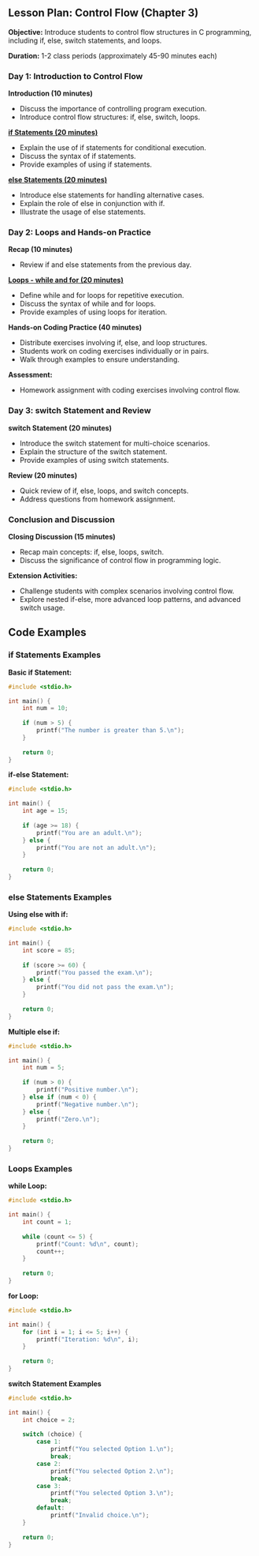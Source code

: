 ## Lesson Plan: Control Flow (Chapter 3)

**Objective:** Introduce students to control flow structures in C programming, including if, else, switch statements, and loops.

**Duration:** 1-2 class periods (approximately 45-90 minutes each)

### Day 1: Introduction to Control Flow

**Introduction (10 minutes)**
- Discuss the importance of controlling program execution.
- Introduce control flow structures: if, else, switch, loops.

[**if Statements (20 minutes)**](#if-statements-examples)
- Explain the use of if statements for conditional execution.
- Discuss the syntax of if statements.
- Provide examples of using if statements.

[**else Statements (20 minutes)**](#else-statements-examples)
- Introduce else statements for handling alternative cases.
- Explain the role of else in conjunction with if.
- Illustrate the usage of else statements.

### Day 2: Loops and Hands-on Practice

**Recap (10 minutes)**
- Review if and else statements from the previous day.

[**Loops - while and for (20 minutes)**](#loops-examples)
- Define while and for loops for repetitive execution.
- Discuss the syntax of while and for loops.
- Provide examples of using loops for iteration.

**Hands-on Coding Practice (40 minutes)**
- Distribute exercises involving if, else, and loop structures.
- Students work on coding exercises individually or in pairs.
- Walk through examples to ensure understanding.

**Assessment:**
- Homework assignment with coding exercises involving control flow.

### Day 3: switch Statement and Review

**switch Statement (20 minutes)**
- Introduce the switch statement for multi-choice scenarios.
- Explain the structure of the switch statement.
- Provide examples of using switch statements.

**Review (20 minutes)**
- Quick review of if, else, loops, and switch concepts.
- Address questions from homework assignment.

### Conclusion and Discussion

**Closing Discussion (15 minutes)**
- Recap main concepts: if, else, loops, switch.
- Discuss the significance of control flow in programming logic.

**Extension Activities:**
- Challenge students with complex scenarios involving control flow.
- Explore nested if-else, more advanced loop patterns, and advanced switch usage.

## Code Examples

### if Statements Examples

**Basic if Statement:**

```c
#include <stdio.h>

int main() {
    int num = 10;
    
    if (num > 5) {
        printf("The number is greater than 5.\n");
    }
    
    return 0;
}
```

**if-else Statement:**

```c
#include <stdio.h>

int main() {
    int age = 15;
    
    if (age >= 18) {
        printf("You are an adult.\n");
    } else {
        printf("You are not an adult.\n");
    }
    
    return 0;
}
```

### else Statements Examples

**Using else with if:**

```c
#include <stdio.h>

int main() {
    int score = 85;
    
    if (score >= 60) {
        printf("You passed the exam.\n");
    } else {
        printf("You did not pass the exam.\n");
    }
    
    return 0;
}
```

**Multiple else if:**

```c
#include <stdio.h>

int main() {
    int num = 5;
    
    if (num > 0) {
        printf("Positive number.\n");
    } else if (num < 0) {
        printf("Negative number.\n");
    } else {
        printf("Zero.\n");
    }
    
    return 0;
}
```

### Loops Examples

**while Loop:**

```c
#include <stdio.h>

int main() {
    int count = 1;
    
    while (count <= 5) {
        printf("Count: %d\n", count);
        count++;
    }
    
    return 0;
}
```

**for Loop:**

```c
#include <stdio.h>

int main() {
    for (int i = 1; i <= 5; i++) {
        printf("Iteration: %d\n", i);
    }
    
    return 0;
}
```

**switch Statement Examples**

```c
#include <stdio.h>

int main() {
    int choice = 2;
    
    switch (choice) {
        case 1:
            printf("You selected Option 1.\n");
            break;
        case 2:
            printf("You selected Option 2.\n");
            break;
        case 3:
            printf("You selected Option 3.\n");
            break;
        default:
            printf("Invalid choice.\n");
    }
    
    return 0;
}
```